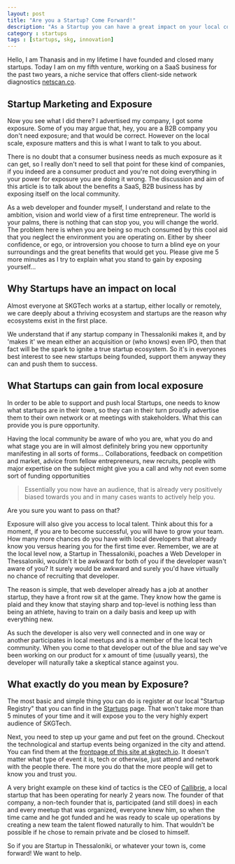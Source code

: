 ```yaml
---
layout: post
title: "Are you a Startup? Come Forward!"
description: "As a Startup you can have a great impact on your local community and likewise you have a lot to benefit from it, in this article I explain why it is important for you as a Startup to come forward and be a part of your local community."
category : startups
tags : [startups, skg, innovation]
---
```


Hello, I am Thanasis and in my lifetime I have founded and closed many startups. Today I am on my fifth venture, working on a SaaS business for the past two years, a niche service that offers client-side network diagnostics [netscan.co](https://www.netscan.co).

## Startup Marketing and Exposure

Now you see what I did there? I advertised my company, I got some exposure. Some of you may argue that, hey, you are a B2B company you don't need exposure; and that would be correct. However on the local scale, exposure matters and this is what I want to talk to you about.

There is no doubt that a consumer business needs as much exposure as it can get, so I really don't need to sell that point for these kind of companies, if you indeed are a consumer product and you're not doing everything in your power for exposure you are doing it wrong. The discussion and aim of this article is to talk about the benefits a SaaS, B2B business has by exposing itself on the local community.

As a web developer and founder myself, I understand and relate to the ambition, vision and world view of a first time entrepreneur. The world is your palms, there is nothing that can stop you, you will change the world. The problem here is when you are being so much consumed by this cool aid that you neglect the environment you are operating on. Either by sheer confidence, or ego, or introversion you choose to turn a blind eye on your surroundings and the great benefits that would get you. Please give me 5 more minutes as I try to explain what you stand to gain by exposing yourself...

## Why Startups have an impact on local

Almost everyone at SKGTech works at a startup, either locally or remotely, we care deeply about a thriving ecosystem and startups are the reason why ecosystems exist in the first place. 

We understand that if any startup company in Thessaloniki makes it, and by 'makes it' we mean either an acquisition or (who knows) even IPO, then that fact will be the spark to ignite a true startup ecosystem. So it's in everyones best interest to see new startups being founded, support them anyway they can and push them to success.

## What Startups can gain from local exposure

In order to be able to support and push local Startups, one needs to know what startups are in their town, so they can in their turn proudly advertise them to their own network or at meetings with stakeholders. What this can provide you is pure opportunity. 

Having the local community be aware of who you are, what you do and what stage you are in will almost definitely bring you new opportunity manifesting in all sorts of forms... Collaborations, feedback on competition and market, advice from fellow entrepreneurs, new recruits, people with major expertise on the subject might give you a call and why not even some sort of funding opportunities

> Essentially you now have an audience, that is already very positively biased towards you and in many cases wants to actively help you.

Are you sure you want to pass on that?

Exposure will also give you access to local talent. Think about this for a moment, if you are to become successful, you will have to grow your team. How many more chances do you have with local developers that already know you versus hearing you for the first time ever. Remember, we are at the local level now, a Startup in Thessaloniki, poaches a Web Developer in Thessaloniki, wouldn't it be awkward for both of you if the developer wasn't aware of you? It surely would be awkward and surely you'd have virtually no chance of recruiting that developer.

The reason is simple, that web developer already has a job at another startup, they have a front row sit at the game. They know how the game is plaid and they know that staying sharp and top-level is nothing less than being an athlete, having to train on a daily basis and keep up with everything new. 

As such the developer is also very well connected and in one way or another participates in local meetups and is a member of the local tech community. When you come to that developer out of the blue and say we've been working on our product for x amount of time (usually years), the developer will naturally take a skeptical stance against you.

## What exactly do you mean by Exposure?

The most basic and simple thing you can do is register at our local "Startup Registry" that you can find in the [Startups](http://skgtech.io/startups) page. That won't take more than 5 minutes of your time and it will expose you to the very highly expert audience of SKGTech.

Next, you need to step up your game and put feet on the ground. Checkout the technological and startup events being organized in the city and attend. You can find them at the [frontpage of this site at skgtech.io](http://skgtech.io). It doesn't matter what type of event it is, tech or otherwise, just attend and network with the people there. The more you do that the more people will get to know you and trust you. 

A very bright example on these kind of tactics is the CEO of [Callibrie](http://callibrie.com/), a local startup that has been operating for nearly 2 years now. The founder of that company, a non-tech founder that is, participated (and still does) in each and every meetup that was organized, everyone knew him, so when the time came and he got funded and he was ready to scale up operations by creating a new team the talent flowed naturally to him. That wouldn't be possible if he chose to remain private and be closed to himself.

So if you are Startup in Thessaloniki, or whatever your town is, come forward! We want to help.
